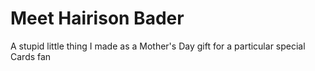 # Meet Hairison Bader

A stupid little thing I made as a Mother's Day gift for a particular special Cards fan
